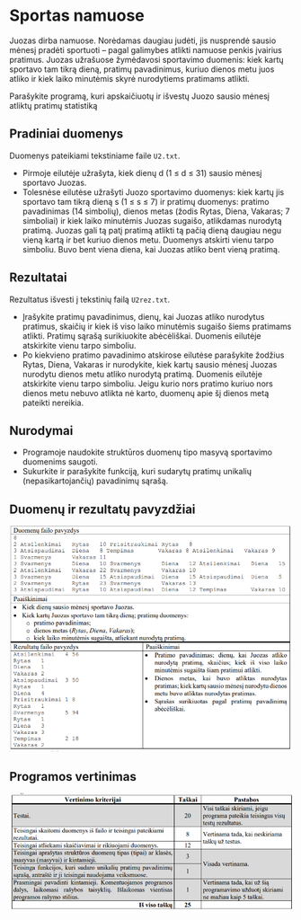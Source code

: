 # Sportas namuose

Juozas dirba namuose. Norėdamas daugiau judėti, jis nusprendė sausio mėnesį pradėti sportuoti – pagal galimybes atlikti namuose penkis įvairius pratimus. Juozas užrašuose žymėdavosi sportavimo duomenis: kiek kartų sportavo tam tikrą dieną, pratimų pavadinimus, kuriuo dienos metu juos atliko ir kiek laiko minutėmis skyrė nurodytiems pratimams atlikti.

Parašykite programą, kuri apskaičiuotų ir išvestų Juozo sausio mėnesį atliktų pratimų statistiką

## Pradiniai duomenys

Duomenys pateikiami tekstiniame faile `U2.txt`.

- Pirmoje eilutėje užrašyta, kiek dienų d (1 ≤ d ≤ 31) sausio mėnesį sportavo Juozas.
- Tolesnėse eilutėse užrašyti Juozo sportavimo duomenys: kiek kartų jis sportavo tam tikrą dieną s (1 ≤ s ≤ 7) ir pratimų duomenys: pratimo pavadinimas (14 simbolių), dienos metas (žodis Rytas, Diena, Vakaras; 7 simboliai) ir kiek laiko minutėmis Juozas sugaišo, atlikdamas nurodytą pratimą. Juozas gali tą patį pratimą atlikti tą pačią dieną daugiau negu vieną kartą ir bet kuriuo dienos metu. Duomenys atskirti vienu tarpo simboliu. Buvo bent viena diena, kai Juozas atliko bent vieną pratimą.

## Rezultatai

Rezultatus išvesti į tekstinių failą `U2rez.txt`.

- Įrašykite pratimų pavadinimus, dienų, kai Juozas atliko nurodytus pratimus, skaičių ir kiek iš viso laiko minutėmis sugaišo šiems pratimams atlikti. Pratimų sąrašą surikiuokite abėcėliškai. Duomenis eilutėje atskirkite vienu tarpo simboliu.
- Po kiekvieno pratimo pavadinimo atskirose eilutėse parašykite žodžius Rytas, Diena, Vakaras ir nurodykite, kiek kartų sausio mėnesį Juozas nurodytu dienos metu atliko nurodytą pratimą. Duomenis eilutėje atskirkite vienu tarpo simboliu. Jeigu kurio nors pratimo kuriuo nors dienos metu nebuvo atlikta nė karto, duomenų apie šį dienos metą pateikti nereikia.

## Nurodymai

- Programoje naudokite struktūros duomenų tipo masyvą sportavimo duomenims saugoti.
- Sukurkite ir parašykite funkciją, kuri sudarytų pratimų unikalių (nepasikartojančių) pavadinimų sąrašą.

## Duomenų ir rezultatų pavyzdžiai

![img.png](img.png)

## Programos vertinimas
![img_1.png](img_1.png)

